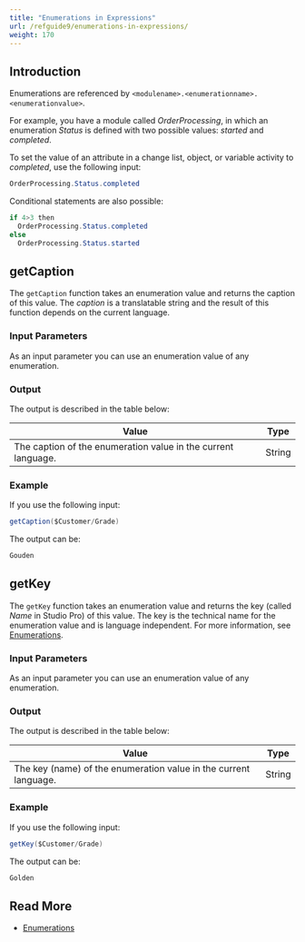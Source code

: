 ```yaml
---
title: "Enumerations in Expressions"
url: /refguide9/enumerations-in-expressions/
weight: 170
---
```


## Introduction

Enumerations are referenced by `<modulename>.<enumerationname>.<enumerationvalue>`.

For example, you have a module called *OrderProcessing*, in which an enumeration *Status* is defined with two possible values: *started* and *completed*. 

To set the value of an attribute in a change list, object, or variable activity to *completed*, use the following input:

```java
OrderProcessing.Status.completed
```

Conditional statements are also possible:

```java
if 4>3 then
  OrderProcessing.Status.completed
else
  OrderProcessing.Status.started
```

## getCaption

The `getCaption` function takes an enumeration value and returns the caption of this value. The *caption* is a translatable string and the result of this function depends on the current language.

### Input Parameters

As an input parameter you can use an enumeration value of any enumeration.

### Output

The output is described in the table below:

| Value                                                        | Type   |
| ------------------------------------------------------------ | ------ |
| The caption of the enumeration value in the current language. | String |

### Example

If you use the following input:

```java
getCaption($Customer/Grade)
```

The output can be:

```java
Gouden
```

## getKey

The `getKey` function takes an enumeration value and returns the key (called *Name* in Studio Pro) of this value. The key is the technical name for the enumeration value and is language independent. For more information, see [Enumerations](/refguide9/enumerations/).

### Input Parameters

As an input parameter you can use an enumeration value of any enumeration.

### Output

The output is described in the table below:

| Value                                                        | Type   |
| ------------------------------------------------------------ | ------ |
| The key (name) of the enumeration value in the current language. | String |

### Example

If you use the following input:

```java
getKey($Customer/Grade)
```

The output can be:

```java
Golden
```

## Read More

* [Enumerations](/refguide9/enumerations/)
